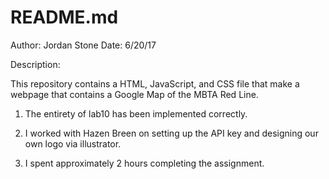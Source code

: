 # README.md 

Author:	Jordan Stone
Date:	6/20/17

Description:

This repository contains a HTML, JavaScript, and CSS file that make a 
webpage that contains a Google Map of the MBTA Red Line. 

1) The entirety of lab10 has been implemented correctly. 

2) I worked with Hazen Breen on setting up the API key and designing our own logo via illustrator. 

3) I spent approximately 2 hours completing the assignment.
